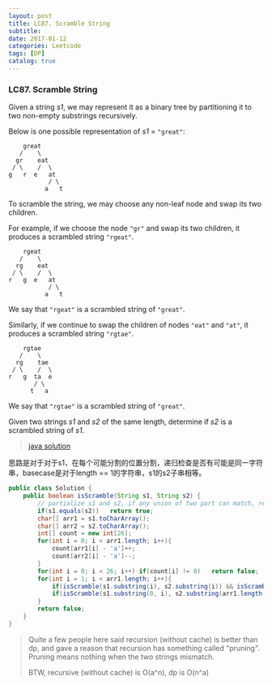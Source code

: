 ```yaml
---
layout: post
title: LC87. Scramble String
subtitle: 
date: 2017-01-12
categories: Leetcode
tags: [DP]
catalog: true
---
```


### LC87. Scramble String

Given a string *s1*, we may represent it as a binary tree by partitioning it to two non-empty substrings recursively.

Below is one possible representation of *s1* = `"great"`:

```
    great
   /    \
  gr    eat
 / \    /  \
g   r  e   at
           / \
          a   t

```

To scramble the string, we may choose any non-leaf node and swap its two children.

For example, if we choose the node `"gr"` and swap its two children, it produces a scrambled string `"rgeat"`.

```
    rgeat
   /    \
  rg    eat
 / \    /  \
r   g  e   at
           / \
          a   t

```

We say that `"rgeat"` is a scrambled string of `"great"`.

Similarly, if we continue to swap the children of nodes `"eat"` and `"at"`, it produces a scrambled string `"rgtae"`.

```
    rgtae
   /    \
  rg    tae
 / \    /  \
r   g  ta  e
       / \
      t   a

```

We say that `"rgtae"` is a scrambled string of `"great"`.

Given two strings *s1* and *s2* of the same length, determine if *s2* is a scrambled string of *s1*.

> [java solution](https://discuss.leetcode.com/topic/19158/accepted-java-solution)

思路是对于对于s1，在每个可能分割的位置分割，递归检查是否有可能是同一字符串，basecase是对于length == 1的字符串，s1的s2子串相等。

```java
public class Solution {
    public boolean isScramble(String s1, String s2) {
        // partialize s1 and s2, if any union of two part can match, return true
        if(s1.equals(s2))   return true;
        char[] arr1 = s1.toCharArray();
        char[] arr2 = s2.toCharArray();
        int[] count = new int[26];
        for(int i = 0; i < arr1.length; i++){
            count[arr1[i] - 'a']++;
            count[arr2[i] - 'a']--;
        }
        for(int i = 0; i < 26; i++) if(count[i] != 0)   return false;
        for(int i = 1; i < arr1.length; i++){
            if(isScramble(s1.substring(i), s2.substring(i)) && isScramble(s1.substring(0, i), s2.substring(0, i)))  return true;
            if(isScramble(s1.substring(0, i), s2.substring(arr1.length - i)) && isScramble(s1.substring(i), s2.substring(0, arr1.length - i)))    return true;
        }
        return false;
    }
}
```

> Quite a few people here said recursion (without cache) is better than dp, and gave a reason that recursion has something called "pruning". Pruning means nothing when the two strings mismatch.
>
> BTW, recursive (without cache) is O(a^n), dp is O(n^a)

